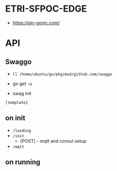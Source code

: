 # ETRI-SFPOC-EDGE

- https://gin-gonic.com/

# API 

## Swaggo 

- `ll /home/ubuntu/go/pkg/mod/github.com/swaggo`

- go get -u 

- swag init 

```
[template]

```


## on init 

- `/loading`
- `/init`
    - [POST] - mqtt and consul setup 
- `/mqtt`


## on running 
